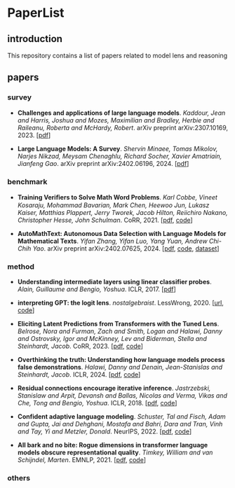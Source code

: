 # PaperList

## introduction
This repository contains a list of papers related to model lens and reasoning

## papers
### survey
- **Challenges and applications of large language models**. *Kaddour, Jean and Harris, Joshua and Mozes, Maximilian and Bradley, Herbie and Raileanu, Roberta and McHardy, Robert*. arXiv preprint arXiv:2307.10169, 2023. [[pdf](https://arxiv.org/pdf/2307.10169.pdf)]

- **Large Language Models: A Survey**. *Shervin Minaee, Tomas Mikolov, Narjes Nikzad, Meysam Chenaghlu, Richard Socher, Xavier Amatriain, Jianfeng Gao*. arXiv preprint arXiv:2402.06196, 2024. [[pdf](https://arxiv.org/pdf/2402.06196.pdf)]

### benchmark
- **Training Veriﬁers to Solve Math Word Problems**. *Karl Cobbe, Vineet Kosaraju, Mohammad Bavarian, Mark Chen, Heewoo Jun, Lukasz Kaiser, Matthias Plappert, Jerry Tworek, Jacob Hilton, Reiichiro Nakano, Christopher Hesse, John Schulman*. CoRR, 2021. [[pdf](https://arxiv.org/pdf/2110.14168.pdf?curius=520), [code](https://github.com/openai/grade-school-math)]

- **AutoMathText: Autonomous Data Selection with Language Models for Mathematical Texts**. *Yifan Zhang, Yifan Luo, Yang Yuan, Andrew Chi-Chih Yao*. arXiv preprint arXiv:2402.07625, 2024. [[pdf](https://arxiv.org/pdf/2402.07625.pdf), [code](https://github.com/yifanzhang-pro/AutoMathText), [dataset](https://huggingface.co/datasets/math-ai/AutoMathText)]

### method
- **Understanding intermediate layers using linear classifier probes**. *Alain, Guillaume and Bengio, Yoshua*. ICLR, 2017. [[pdf](https://arxiv.org/pdf/1610.01644.pdf)]

- **interpreting GPT: the logit lens**. *nostalgebraist*. LessWrong, 2020. [[url](https://www.lesswrong.com/posts/AcKRB8wDpdaN6v6ru/interpreting-gpt-the-logit-lens), [code](https://colab.research.google.com/drive/1MjdfK2srcerLrAJDRaJQKO0sUiZ-hQtA?usp=sharing)]

- **Eliciting Latent Predictions from Transformers with the Tuned Lens**. *Belrose, Nora and Furman, Zach and Smith, Logan and Halawi, Danny and Ostrovsky, Igor and McKinney, Lev and Biderman, Stella and Steinhardt, Jacob*. CoRR, 2023. [[pdf](https://arxiv.org/pdf/2303.08112.pdf), [code](https://github.com/AlignmentResearch/tuned-lens)]

- **Overthinking the truth: Understanding how language models process false demonstrations**. *Halawi, Danny and Denain, Jean-Stanislas and Steinhardt, Jacob*. ICLR, 2024. [[pdf](https://arxiv.org/pdf/2307.09476.pdf), [code](https://github.com/dannyallover/overthinking_the_truth)]

- **Residual connections encourage iterative inference**. *Jastrzebski, Stanislaw and Arpit, Devansh and Ballas, Nicolas and Verma, Vikas and Che, Tong and Bengio, Yoshua*. ICLR, 2018. [[pdf](https://arxiv.org/pdf/1710.04773.pdf), [code](https://github.com/AlignmentResearch/tuned-lens)]

- **Confident adaptive language modeling**. *Schuster, Tal and Fisch, Adam and Gupta, Jai and Dehghani, Mostafa and Bahri, Dara and Tran, Vinh and Tay, Yi and Metzler, Donald*. NeurIPS, 2022. [[pdf](https://proceedings.neurips.cc/paper_files/paper/2022/file/6fac9e316a4ae75ea244ddcef1982c71-Paper-Conference.pdf), [code](https://github.com/AlignmentResearch/tuned-lens)]

- **All bark and no bite: Rogue dimensions in transformer language models obscure representational quality**. *Timkey, William and van Schijndel, Marten*. EMNLP, 2021. [[pdf](https://arxiv.org/pdf/2109.04404.pdf), [code](https://github.com/wtimkey/rogue-dimensions)]

### others